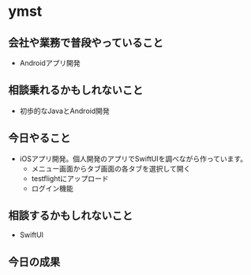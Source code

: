 # ymst


## 会社や業務で普段やっていること

- Androidアプリ開発

## 相談乗れるかもしれないこと

- 初歩的なJavaとAndroid開発

## 今日やること

- iOSアプリ開発。個人開発のアプリでSwiftUIを調べながら作っています。
    - メニュー画面からタブ画面の各タブを選択して開く
    - testflightにアップロード
    - ログイン機能

## 相談するかもしれないこと

- SwiftUI

## 今日の成果